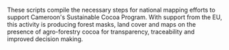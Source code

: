 These scripts compile the necessary steps for national mapping efforts to support Cameroon's Sustainable Cocoa Program.
With support from the EU, this activity is producing forest masks, land cover and maps on the presence of agro-forestry cocoa for transparency, traceability and improved decision making. 

